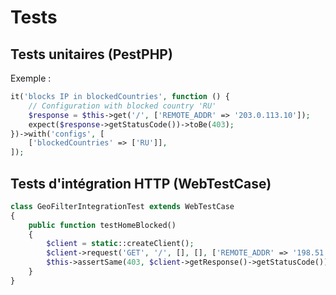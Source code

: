 # Tests

## Tests unitaires (PestPHP)

Exemple :

```php
it('blocks IP in blockedCountries', function () {
    // Configuration with blocked country 'RU'
    $response = $this->get('/', ['REMOTE_ADDR' => '203.0.113.10']);
    expect($response->getStatusCode())->toBe(403);
})->with('configs', [
    ['blockedCountries' => ['RU']],
]);
```

## Tests d'intégration HTTP (WebTestCase)

```php
class GeoFilterIntegrationTest extends WebTestCase
{
    public function testHomeBlocked()
    {
        $client = static::createClient();
        $client->request('GET', '/', [], [], ['REMOTE_ADDR' => '198.51.100.5']);
        $this->assertSame(403, $client->getResponse()->getStatusCode());
    }
}
```

